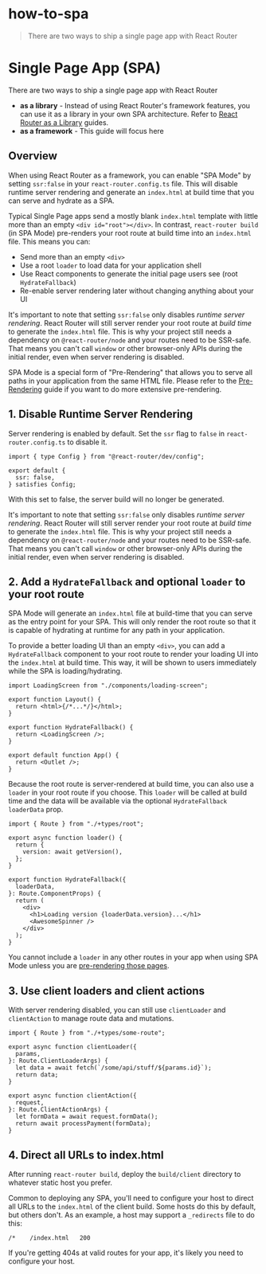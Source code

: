 # how-to-spa

> There are two ways to ship a single page app with React Router

# Single Page App (SPA)

There are two ways to ship a single page app with React Router

- **as a library** - Instead of using React Router's framework features, you can use it as a library in your own SPA architecture. Refer to [React Router as a Library](../start/library/installation) guides.
- **as a framework** - This guide will focus here

## Overview

When using React Router as a framework, you can enable "SPA Mode" by setting `ssr:false` in your `react-router.config.ts` file. This will disable runtime server rendering and generate an `index.html` at build time that you can serve and hydrate as a SPA.

Typical Single Page apps send a mostly blank `index.html` template with little more than an empty `<div id="root"></div>`. In contrast, `react-router build` (in SPA Mode) pre-renders your root route at build time into an `index.html` file. This means you can:

- Send more than an empty `<div>`
- Use a root `loader` to load data for your application shell
- Use React components to generate the initial page users see (root `HydrateFallback`)
- Re-enable server rendering later without changing anything about your UI

It's important to note that setting `ssr:false` only disables _runtime server rendering_. React Router will still server render your root route at _build time_ to generate the `index.html` file. This is why your project still needs a dependency on `@react-router/node` and your routes need to be SSR-safe. That means you can't call `window` or other browser-only APIs during the initial render, even when server rendering is disabled.

SPA Mode is a special form of "Pre-Rendering" that allows you to serve all paths in your application from the same HTML file. Please refer to the [Pre-Rendering](./pre-rendering) guide if you want to do more extensive pre-rendering.

## 1\. Disable Runtime Server Rendering

Server rendering is enabled by default. Set the `ssr` flag to `false` in `react-router.config.ts` to disable it.

    import { type Config } from "@react-router/dev/config";

    export default {
      ssr: false,
    } satisfies Config;

With this set to false, the server build will no longer be generated.

It's important to note that setting `ssr:false` only disables _runtime server rendering_. React Router will still server render your root route at _build time_ to generate the `index.html` file. This is why your project still needs a dependency on `@react-router/node` and your routes need to be SSR-safe. That means you can't call `window` or other browser-only APIs during the initial render, even when server rendering is disabled.

## 2\. Add a `HydrateFallback` and optional `loader` to your root route

SPA Mode will generate an `index.html` file at build-time that you can serve as the entry point for your SPA. This will only render the root route so that it is capable of hydrating at runtime for any path in your application.

To provide a better loading UI than an empty `<div>`, you can add a `HydrateFallback` component to your root route to render your loading UI into the `index.html` at build time. This way, it will be shown to users immediately while the SPA is loading/hydrating.

    import LoadingScreen from "./components/loading-screen";

    export function Layout() {
      return <html>{/*...*/}</html>;
    }

    export function HydrateFallback() {
      return <LoadingScreen />;
    }

    export default function App() {
      return <Outlet />;
    }

Because the root route is server-rendered at build time, you can also use a `loader` in your root route if you choose. This `loader` will be called at build time and the data will be available via the optional `HydrateFallback` `loaderData` prop.

    import { Route } from "./+types/root";

    export async function loader() {
      return {
        version: await getVersion(),
      };
    }

    export function HydrateFallback({
      loaderData,
    }: Route.ComponentProps) {
      return (
        <div>
          <h1>Loading version {loaderData.version}...</h1>
          <AwesomeSpinner />
        </div>
      );
    }

You cannot include a `loader` in any other routes in your app when using SPA Mode unless you are [pre-rendering those pages](./pre-rendering).

## 3\. Use client loaders and client actions

With server rendering disabled, you can still use `clientLoader` and `clientAction` to manage route data and mutations.

    import { Route } from "./+types/some-route";

    export async function clientLoader({
      params,
    }: Route.ClientLoaderArgs) {
      let data = await fetch(`/some/api/stuff/${params.id}`);
      return data;
    }

    export async function clientAction({
      request,
    }: Route.ClientActionArgs) {
      let formData = await request.formData();
      return await processPayment(formData);
    }

## 4\. Direct all URLs to index.html

After running `react-router build`, deploy the `build/client` directory to whatever static host you prefer.

Common to deploying any SPA, you'll need to configure your host to direct all URLs to the `index.html` of the client build. Some hosts do this by default, but others don't. As an example, a host may support a `_redirects` file to do this:

    /*    /index.html   200

If you're getting 404s at valid routes for your app, it's likely you need to configure your host.
